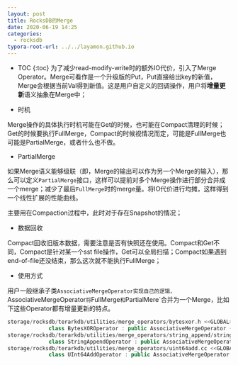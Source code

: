```yaml
---
layout: post
title: RocksDB的Merge
date: 2020-06-19 14:25
categories:
  - rocksdb
typora-root-url: ../../layamon.github.io
---
```

* TOC
{:toc}
为了减少read-modify-write时的额外IO代价，引入了Merge Operator。Merge可看作是一个升级版的Put，Put直接给出key的新值，Merge会根据当前Val得到新值。这是用户自定义的回调操作，用户将**增量更新**语义抽象在Merge中；

- 时机

Merge操作的具体执行时机可能在Get的时候，也可能在Compact清理的时候；Get的时候要执行FullMerge，Compact的时候视情况而定，可能是FullMerge也可能是PartialMerge，或者什么也不做。

- PartialMerge

如果Merge语义能够级联（即，Merge的输出可以作为另一个Merge的输入），那么可以定义`PartialMerge`接口，这样可以提前对多个Merge操作进行部分合并成一个merge；减少了最后`FullMerge`时的merge量。将IO代价进行均摊，这样得到一个线性扩展的性能曲线。

主要用在Compaction过程中，此时对于存在Snapshot的情况；

- 数据回收

Compact回收旧版本数据，需要注意是否有快照还在使用。Compact和Get不同，Compact是针对某一个sst file操作，Get可以全局扫描；Compact如果遇到end-of-file还没结束，那么这次就不能执行FullMerge；

- 使用方式

用户一般继承子类`AssociativeMergeOperator实现自己的逻辑，`AssociativeMergeOperator`将`FullMerge`和`PartialMere`合并为一个Merge，比如下这些Operator都有增量更新的特点。

```cpp
storage/rocksdb/terarkdb/utilities/merge_operators/bytesxor.h <<GLOBAL>>
             class BytesXOROperator : public AssociativeMergeOperator {
storage/rocksdb/terarkdb/utilities/merge_operators/string_append/stringappend.h <<GLOBAL>>
             class StringAppendOperator : public AssociativeMergeOperator {
storage/rocksdb/terarkdb/utilities/merge_operators/uint64add.cc <<GLOBAL>>
             class UInt64AddOperator : public AssociativeMergeOperator {
```

